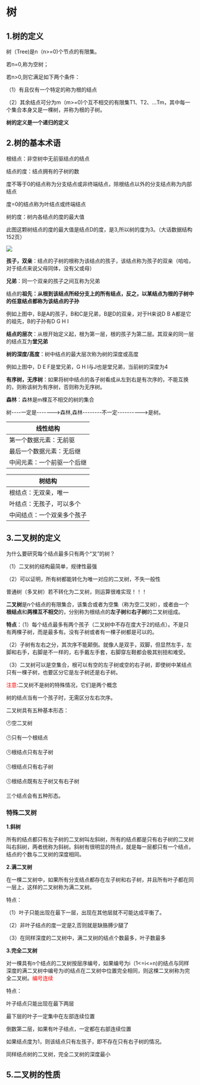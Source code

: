 # 树

## 1.树的定义

树（Tree)是n（n>=0)个节点的有限集。

若n=0,称为空树；

若n>0,则它满足如下两个条件：

（1）有且仅有一个特定的称为根的结点

（2）其余结点可分为m（m>=0)个互不相交的有限集T1、T2、...Tm，其中每一个集合本身又是一棵树，并称为根的子树。

**树的定义是一个递归的定义**

## 2.树的基本术语

根结点：非空树中无前驱结点的结点

结点的度：结点拥有的子树的数

度不等于0的结点称为分支结点或非终端结点，除根结点以外的分支结点称为内部结点

度=0的结点称为叶结点或终端结点

树的度：树内各结点的度的最大值

此图这颗树结点的度的最大值是结点D的度，是3,所以树的度为3。（大话数据结构152页）

![](/home/oem/图片/Screenshot-1.png)

**孩子，双亲**：结点的子树的根称为该结点的孩子，该结点称为孩子的双亲（哈哈，对于结点来说父母同体，没有父或母）

**兄弟**：同一个双亲的孩子之间互称为兄弟

结点的**祖先：**从根到该结点所经分支上的所有结点，反之，以某结点为根的子树中的任意结点都称为该结点的**子孙**

例如上图中，B是A的孩子，B和C是兄弟，B是D的双亲，对于H来说D B A都是它的祖先，B的子孙有D G H I

**结点的层次**：从根开始定义起，根为第一层，根的孩子为第二层。其双亲的同一层的结点互为**堂兄弟**

**树的深度/高度**：树中结点的最大层次称为树的深度或高度

例如上图中，D E F是堂兄弟，G H I与J也是堂兄弟，当前树的深度为4

**有序树，无序树**：如果将树中结点的各子树看成从左到右是有次序的，不能互换的，则称该树为有序树，否则称为无序树。

**森林**：森林是m棵互不相交的树的集合

树----一定是------->森林,森林--------不一定---------->是树。

| 线性结构                   |
| -------------------------- |
| 第一个数据元素：无前驱     |
| 最后一个数据元素：无后继   |
| 中间元素：一个前驱一个后继 |

| 树结构                     |
| -------------------------- |
| 根结点：无双亲，唯一       |
| 叶结点：无孩子，可以多个   |
| 中间结点：一个双亲多个孩子 |

## 3.二叉树的定义

为什么要研究每个结点最多只有两个“叉”的树？

（1）二叉树的结构最简单，规律性最强

（2）可以证明，所有树都能转化为唯一对应的二叉树，不失一般性

普通树（多叉树）若不转化为二叉树，则运算很难实现！！！

**二叉树**是n个结点的有限集合，该集合或者为空集（称为空二叉树），或者由一个**根结点**和**两棵互不相交**的，分别称为根结点的**左子树**和**右子树**的二叉树组成。

**特点**：（1）每个结点最多有两个孩子（二叉树中不存在度大于2的结点）。不是只有两棵子树，而是最多有。没有子树或者有一棵子树都是可以的。

（2）子树有左右之分，其次序不能颠倒。就像人是双手，双脚，但显然左手，左脚和右手，右脚是不一样的，右手戴左手套，右脚穿左鞋都会极其别扭和难受。

（3）二叉树可以是空集合，根可以有空的左子树或空的右子树，即使树中某结点只有一棵子树，也要区分它是左子树还是右子树。

<font color=red>注意</font>:二叉树不是树的特殊情况，它们是两个概念

树的结点当有一个孩子时，无需区分左右次序。

二叉树具有五种基本形态：

🕐空二叉树

🕑只有一个根结点

🕒根结点只有左子树

🕓根结点只有右子树

🕔根结点既有左子树又有右子树

三个结点会有五种形态。

### 特殊二叉树

**1.斜树**

所有的结点都只有左子树的二叉树叫左斜树，所有的结点都是只有右子树的二叉树叫右斜树，两者统称为斜树。斜树有很明显的特点，就是每一层都只有一个结点，结点的个数与二叉树的深度相同。

**2.满二叉树**

在一棵二叉树中，如果所有分支结点都存在左子树和右子树，并且所有叶子都在同一层上，这样的二叉树称为满二叉树。

特点：

（1）叶子只能出现在最下一层，出现在其他层就不可能达成平衡了。

（2）非叶子结点的度一定是2,否则就是缺胳膊少腿了

（3）在同样深度的二叉树中，满二叉树的结点个数最多，叶子数最多

**3.完全二叉树**

对一棵具有n个结点的二叉树按层序编号，如果编号为i（1<=i<=n)的结点与同样深度的满二叉树中编号为i的结点在二叉树中位置完全相同，则这棵二叉树称为完全二叉树。<font color=red>编号连续</font>

特点：

叶子结点只能出现在最下两层

最下层的叶子一定集中在左部连续位置

倒数第二层，如果有叶子结点，一定都在右部连续位置

如果结点度为1，则该结点只有左孩子，即不存在只有右子树的情况。

同样结点树的二叉树，完全二叉树的深度最小

## 5.二叉树的性质